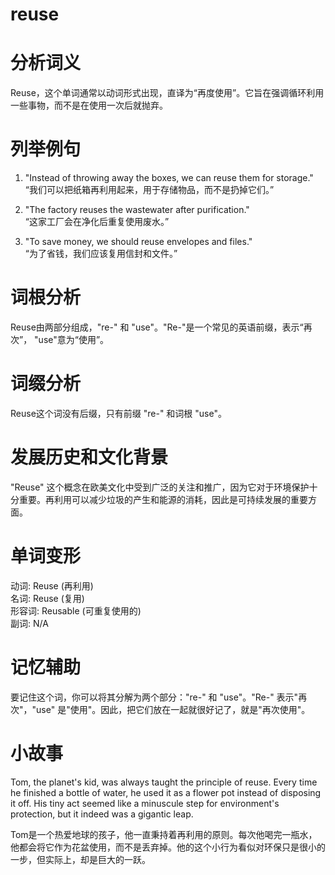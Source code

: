 # reuse

# 分析词义

  

Reuse，这个单词通常以动词形式出现，直译为“再度使用”。它旨在强调循环利用一些事物，而不是在使用一次后就抛弃。

  

# 列举例句

  

1.  "Instead of throwing away the boxes, we can reuse them for storage."  
    “我们可以把纸箱再利用起来，用于存储物品，而不是扔掉它们。”
    
      
    
2.  "The factory reuses the wastewater after purification."  
    “这家工厂会在净化后重复使用废水。”
    
      
    
3.  "To save money, we should reuse envelopes and files."  
    “为了省钱，我们应该复用信封和文件。”
    
      
    

  

# 词根分析

  

Reuse由两部分组成，"re-" 和 "use"。"Re-"是一个常见的英语前缀，表示“再次”， "use"意为“使用”。

  

# 词缀分析

  

Reuse这个词没有后缀，只有前缀 "re-" 和词根 "use"。

  

# 发展历史和文化背景

  

"Reuse" 这个概念在欧美文化中受到广泛的关注和推广，因为它对于环境保护十分重要。再利用可以减少垃圾的产生和能源的消耗，因此是可持续发展的重要方面。

  

# 单词变形

  

动词: Reuse (再利用)  
名词: Reuse (复用)  
形容词: Reusable (可重复使用的)  
副词: N/A

  

# 记忆辅助

  

要记住这个词，你可以将其分解为两个部分："re-" 和 "use"。"Re-" 表示"再次"，"use" 是"使用"。因此，把它们放在一起就很好记了，就是"再次使用"。

  

# 小故事

  

Tom, the planet's kid, was always taught the principle of reuse. Every time he finished a bottle of water, he used it as a flower pot instead of disposing it off. His tiny act seemed like a minuscule step for environment's protection, but it indeed was a gigantic leap.

  

Tom是一个热爱地球的孩子，他一直秉持着再利用的原则。每次他喝完一瓶水，他都会将它作为花盆使用，而不是丢弃掉。他的这个小行为看似对环保只是很小的一步，但实际上，却是巨大的一跃。
